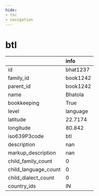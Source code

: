 ```yaml
---
hide:
- toc
- navigation
---
```

# btl
|                      | info     |
|:---------------------|:---------|
| id                   | bhat1237 |
| family_id            | book1242 |
| parent_id            | book1242 |
| name                 | Bhatola  |
| bookkeeping          | True     |
| level                | language |
| latitude             | 22.7174  |
| longitude            | 80.842   |
| iso639P3code         | btl      |
| description          | nan      |
| markup_description   | nan      |
| child_family_count   | 0        |
| child_language_count | 0        |
| child_dialect_count  | 0        |
| country_ids          | IN       |